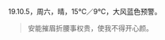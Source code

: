 <link href="../../css/style.css" rel="stylesheet" type="text/css" />

<span class="fzzy">19.10.5，周六，晴，15℃／9℃，大风蓝色预警。

> 安能摧眉折腰事权贵，使我不得开心颜。

<div class="p">

